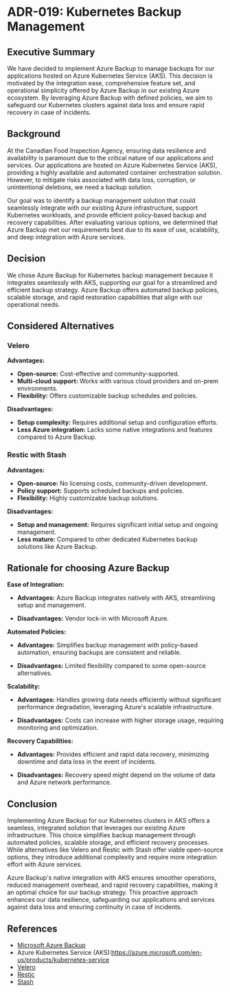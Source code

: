 # ADR-019: Kubernetes Backup Management

## Executive Summary

We have decided to implement Azure Backup to manage backups for our applications
hosted on Azure Kubernetes Service (AKS). This decision is motivated by the
integration ease, comprehensive feature set, and operational simplicity offered
by Azure Backup in our existing Azure ecosystem. By leveraging Azure Backup
with defined policies, we aim to safeguard our Kubernetes clusters against
data loss and ensure rapid recovery in case of incidents.

## Background

At the Canadian Food Inspection Agency, ensuring data resilience and
availability is paramount due to the critical nature of our applications
and services. Our applications are hosted on Azure Kubernetes Service (AKS),
providing a highly available and automated container orchestration solution.
However, to mitigate risks associated with data loss, corruption,
or unintentional deletions, we need a backup solution.

Our goal was to identify a backup management solution that could
seamlessly integrate with our existing Azure infrastructure, support
Kubernetes workloads, and provide efficient policy-based backup and recovery
capabilities. After evaluating various options, we determined that Azure Backup
met our requirements best due to its ease of use, scalability, and deep
integration with Azure services.

## Decision

We chose Azure Backup for Kubernetes backup management because it integrates
seamlessly with AKS, supporting our goal for a streamlined and efficient backup
strategy. Azure Backup offers automated backup policies, scalable storage, and
rapid restoration capabilities that align with our operational needs.

## Considered Alternatives

### Velero

**Advantages:**

- **Open-source:** Cost-effective and community-supported.
- **Multi-cloud support:** Works with various cloud providers and on-prem
    environments.
- **Flexibility:** Offers customizable backup schedules and policies.

**Disadvantages:**

- **Setup complexity:** Requires additional setup and configuration efforts.
- **Less Azure integration:** Lacks some native integrations and features
    compared to Azure Backup.

### Restic with Stash

**Advantages:**

- **Open-source:** No licensing costs, community-driven development.
- **Policy support:** Supports scheduled backups and policies.
- **Flexibility:** Highly customizable backup solutions.

**Disadvantages:**

- **Setup and management:** Requires significant initial setup and
ongoing management.
- **Less mature:** Compared to other dedicated Kubernetes backup solutions
like Azure Backup.

## Rationale for choosing Azure Backup

**Ease of Integration:**

- **Advantages:** Azure Backup integrates natively with AKS, streamlining
setup and management.

- **Disadvantages:** Vendor lock-in with Microsoft Azure.

**Automated Policies:**

- **Advantages:** Simplifies backup management with policy-based automation,
ensuring backups are consistent and reliable.

- **Disadvantages:** Limited flexibility compared to some open-source
alternatives.

**Scalability:**

- **Advantages:** Handles growing data needs efficiently without significant
performance degradation, leveraging Azure's scalable infrastructure.

- **Disadvantages:** Costs can increase with higher storage usage,
requiring monitoring and optimization.

**Recovery Capabilities:**

- **Advantages:** Provides efficient and rapid data recovery, minimizing
downtime and data loss in the event of incidents.

- **Disadvantages:** Recovery speed might depend on the volume of data
and Azure network performance.

## Conclusion

Implementing Azure Backup for our Kubernetes clusters in AKS offers a seamless,
integrated solution that leverages our existing Azure infrastructure. This
choice simplifies backup management through automated policies, scalable
storage, and efficient recovery processes. While alternatives like Velero and
Restic with Stash offer viable open-source options, they introduce additional
complexity and require more integration effort with Azure services.

Azure Backup's native integration with AKS ensures smoother operations,
reduced management overhead, and rapid recovery capabilities, making it an
optimal choice for our backup strategy. This proactive approach enhances our
data resilience, safeguarding our applications and services against data loss
and ensuring continuity in case of incidents.

## References

- [Microsoft Azure Backup](https://azure.microsoft.com/en-us/products/backup/)
- Azure Kubernetes Service (AKS):<https://azure.microsoft.com/en-us/products/kubernetes-service>
- [Velero](https://github.com/vmware-tanzu/velero)
- [Restic](https://github.com/restic/restic)
- [Stash](https://github.com/stashed/stash)
